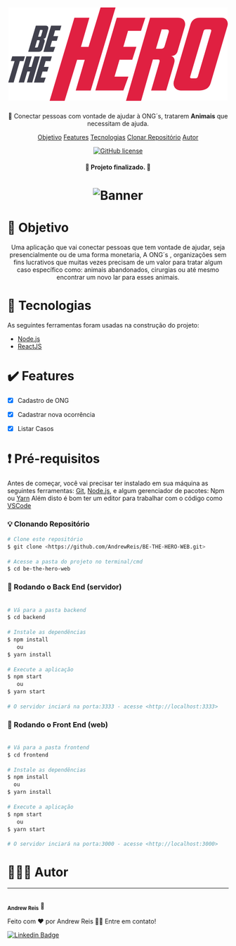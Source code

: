 <h1 align="center">
    <h1 align="center"><img src="https://github.com/AndrewReis/BE-THE-HERO-WEB/blob/master/frontend/src/assets/logo.svg" alt="Be-The-Hero"/></h1>
</h1>
<p align="center">🐶 Conectar pessoas com vontade de ajudar à ONG´s, tratarem <strong>Animais</strong> que necessitam de ajuda. </p>

<p align="center">
 <a href="#objetivo">Objetivo</a> 
 <a href="#features">Features</a>  
 <a href="#tecnologias">Tecnologias</a>  
 <a href="#clone">Clonar Repositório</a> 
 <a href="#autor">Autor</a> 
</p>
<p  align="center"><a href="https://github.com/AndrewReis/BE-THE-HERO-WEB/blob/master/LICENSE.txt"><img alt="GitHub license" src="https://img.shields.io/github/license/AndrewReis/BE-THE-HERO-WEB"></a></p>

<h4 align="center"> 
	🚀  Projeto finalizado.  🚀
</h4>

<h1 align="center">
  <img alt="Banner" title="#Banner" src="https://github.com/AndrewReis/BE-THE-HERO-WEB/blob/master/frontend/src/assets/public/bethehero.gif" />
</h1>



<h1 id='objetivo'> 🎯 Objetivo </h1>


<p align="center">
	Uma aplicação que vai conectar pessoas que tem vontade de ajudar, seja presencialmente ou de uma forma monetaria, A ONG´s , organizações sem fins lucrativos que muitas vezes precisam de um valor para tratar algum caso específico como: animais abandonados, cirurgias ou até mesmo encontrar um novo lar para esses animais.</p>
	



<h1 id='tecnologias'> 🤖 Tecnologias </h1>

As seguintes ferramentas foram usadas na construção do projeto:

- [Node.js](https://nodejs.org/en/)
- [ReactJS](https://pt-br.reactjs.org/)





<h1 id='features'> ✔️ Features </h1>

- [x] Cadastro de ONG
- [x] Cadastrar nova ocorrência
- [x] Listar Casos




<h1 id='clone'>❗ Pré-requisitos</h1>

Antes de começar, você vai precisar ter instalado em sua máquina as seguintes ferramentas:
[Git](https://git-scm.com), [Node.js](https://nodejs.org/en/), e algum gerenciador de pacotes: Npm ou [Yarn](https://yarnpkg.com/) 
Além disto é bom ter um editor para trabalhar com o código como [VSCode](https://code.visualstudio.com/)



### 💡 Clonando Repositório

```bash
# Clone este repositório
$ git clone <https://github.com/AndrewReis/BE-THE-HERO-WEB.git>

# Acesse a pasta do projeto no terminal/cmd
$ cd be-the-hero-web
```

### 🎲 Rodando o Back End (servidor)

```bash

# Vá para a pasta backend
$ cd backend

# Instale as dependências
$ npm install
   ou
$ yarn install

# Execute a aplicação
$ npm start
   ou
$ yarn start

# O servidor inciará na porta:3333 - acesse <http://localhost:3333>
```

### 🎲 Rodando o Front End (web)

```bash

# Vá para a pasta frontend
$ cd frontend

# Instale as dependências
$ npm install
  ou
$ yarn install

# Execute a aplicação
$ npm start
   ou
$ yarn start

# O servidor inciará na porta:3000 - acesse <http://localhost:3000>
```






<h1 id='autor'> 🙋🏽‍♂️ Autor </h1>

---

 <img style="border-radius: 50%;" src="https://avatars3.githubusercontent.com/u/60078687?s=460&u=83742fab7b35f433986c6fbe25df935441b6a743&v=4" width="100px;" alt=""/>
 <br />
 <sub><b>Andrew Reis</b></sub></a> 🚀


Feito com ❤️ por Andrew Reis 👋🏽 Entre em contato!

[![Linkedin Badge](https://img.shields.io/badge/-Andrew-blue?style=flat-square&logo=Linkedin&logoColor=white&link=https://www.linkedin.com/in/andrew-reis/)](https://www.linkedin.com/in/andrew-reis/) 

